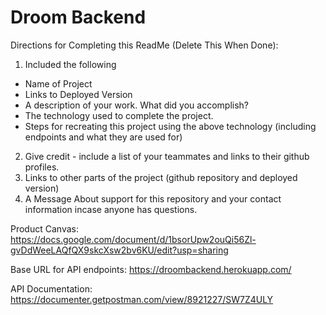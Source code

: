 # Droom Backend

Directions for Completing this ReadMe (Delete This When Done):
1. Included the following
* Name of Project
* Links to Deployed Version
* A description of your work.  What did you accomplish?
* The technology used to complete the project.
* Steps for recreating this project using the above technology (including endpoints and what they are used for)
2. Give credit - include a list of your teammates and links to their github profiles.
3. Links to other parts of the project (github repository and deployed version)
4. A Message About support for this repository and your contact information incase anyone has questions.

Product Canvas: 
https://docs.google.com/document/d/1bsorUpw2ouQi56Zl-gvDdWeeLAQfQX9skcXsw2bv6KU/edit?usp=sharing

Base URL for API endpoints:
https://droombackend.herokuapp.com/

API Documentation:
https://documenter.getpostman.com/view/8921227/SW7Z4ULY